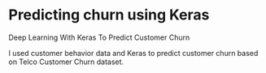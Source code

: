 # Predicting churn using Keras
Deep Learning With Keras To Predict Customer Churn

I used customer behavior data and Keras to predict customer churn based on Telco Customer Churn dataset.


